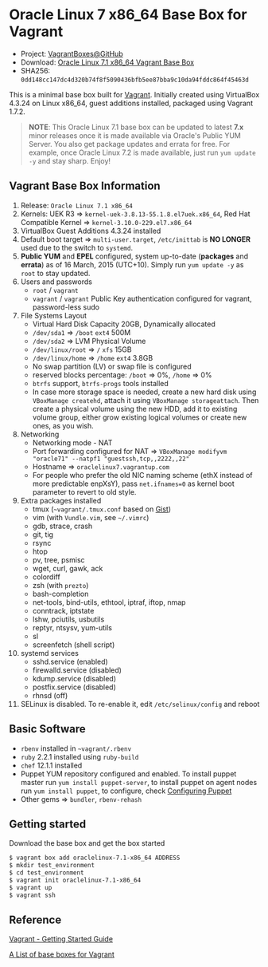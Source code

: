 # Oracle Linux 7 x86_64 Base Box for Vagrant

* Project: [VagrantBoxes@GitHub](https://github.com/terrywang/vagrantboxes)
* Download: [Oracle Linux 7.1 x86_64 Vagrant Base Box](http://cloud.terry.im/vagrant/oraclelinux-7-x86_64.box)
* SHA256: `0dd148cc147dc4d320b74f8f5090436bfb5ee87bba9c10da94fddc864f45463d`

This is a minimal base box built for [Vagrant](http://www.vagrantup.com/). Initially created using VirtualBox 4.3.24 on Linux x86_64, guest additions installed, packaged using Vagrant 1.7.2.

> **NOTE**: This Oracle Linux 7.1 base box can be updated to latest **7.x** minor releases once it is made available via Oracle's Public YUM Server. You also get package updates and errata for free. For example, once Oracle Linux 7.2 is made available, just run `yum update -y` and stay sharp. Enjoy!

## Vagrant Base Box Information

1. Release: `Oracle Linux 7.1 x86_64`
2. Kernels: UEK R3  => `kernel-uek-3.8.13-55.1.8.el7uek.x86_64`, Red Hat Compatible Kernel => `kernel-3.10.0-229.el7.x86_64`
2. VirtualBox Guest Additions 4.3.24 installed
3. Default boot target => `multi-user.target`, `/etc/inittab` is **NO LONGER** used due to the switch to `systemd`.
4. **Public YUM** and **EPEL** configured, system up-to-date (**packages** and **errata**) as of 16 March, 2015 (UTC+10). Simply run `yum update -y` as `root` to stay updated.
5. Users and passwords
    * `root` / `vagrant`
    * `vagrant` / `vagrant` Public Key authentication configured for vagrant, password-less sudo
6. File Systems Layout
    * Virtual Hard Disk Capacity 20GB, Dynamically allocated
    * `/dev/sda1` => `/boot` `ext4` 500M
    * `/dev/sda2` => LVM Physical Volume
    * `/dev/linux/root` => `/` `xfs` 15GB
    * `/dev/linux/home` => `/home` `ext4` 3.8GB
    * No swap partition (LV) or swap file is configured
    * reserved blocks percentage: `/boot` => 0%, `/home` => 0%
    * `btrfs` support, `btrfs-progs` tools installed
    * In case more storage space is needed, create a new hard disk using `VBoxManage createhd`, attach it using `VBoxManage storageattach`. Then create a physical volume using the new HDD, add it to existing volume group, either grow existing logical volumes or create new ones, as you wish.
7. Networking
    * Networking mode - NAT
    * Port forwarding configured for NAT => `VBoxManage modifyvm "oracle71" --natpf1 "guestssh,tcp,,2222,,22"`
    * Hostname => `oraclelinux7.vagrantup.com`
    * For people who prefer the old NIC naming scheme (ethX instead of more predictable enpXsY), pass `net.ifnames=0` as kernel boot parameter to revert to old style.
8. Extra packages installed
    * tmux (`~vagrant/.tmux.conf` based on [Gist](https://gist.github.com/terrywang/3950393))
    * vim (with `Vundle.vim`, see `~/.vimrc`)
    * gdb, strace, crash
    * git, tig 
    * rsync
    * htop
    * pv, tree, psmisc
    * wget, curl, gawk, ack
    * colordiff
    * zsh (with `prezto`)
    * bash-completion
    * net-tools, bind-utils, ethtool, iptraf, iftop, nmap
    * conntrack, iptstate
    * lshw, pciutils, usbutils
    * reptyr, ntsysv, yum-utils
    * sl
    * screenfetch (shell script)
9. systemd services
    * sshd.service (enabled)
    * firewalld.service (disabled)
    * kdump.service (disabled)
    * postfix.service (disabled)
    * rhnsd (off)
10. SELinux is disabled. To re-enable it, edit `/etc/selinux/config` and reboot

## Basic Software
* `rbenv` installed in `~vagrant/.rbenv`
* `ruby` 2.2.1 installed using `ruby-build`
* `chef` 12.1.1 installed
* Puppet YUM repository configured and enabled. To install puppet master run `yum install puppet-server`, to install puppet on agent nodes run `yum install puppet`, to configure, check [Configuring Puppet](http://docs.puppetlabs.com/guides/configuring.html)
* Other gems => `bundler`, `rbenv-rehash`

## Getting started

Download the base box and get the box started

```bash
$ vagrant box add oraclelinux-7.1-x86_64 ADDRESS
$ mkdir test_environment
$ cd test_environment
$ vagrant init oraclelinux-7.1-x86_64
$ vagrant up
$ vagrant ssh
```

## Reference

[Vagrant - Getting Started Guide](http://docs.vagrantup.com/v2/getting-started/)

[A List of base boxes for Vagrant](http://vagrantbox.es/)
